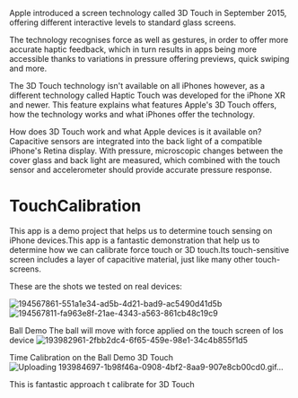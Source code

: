 Apple introduced a screen technology called 3D Touch in September 2015, offering different interactive levels to standard glass screens.

The technology recognises force as well as gestures, in order to offer more accurate haptic feedback, which in turn results in apps being more accessible thanks to variations in pressure offering previews, quick swiping and more.

The 3D Touch technology isn't available on all iPhones however, as a different technology called Haptic Touch was developed for the iPhone XR and newer. This feature explains what features Apple's 3D Touch offers, how the technology works and what iPhones offer the technology.


How does 3D Touch work and what Apple devices is it available on?
Capacitive sensors are integrated into the back light of a compatible iPhone's Retina display. With pressure, microscopic changes between the cover glass and back light are measured, which combined with the touch sensor and accelerometer should provide accurate pressure response.




# TouchCalibration
This app is a demo project that helps us to determine touch sensing on iPhone devices.This app is a fantastic demonstration that help us to determine how we can calibrate force touch or 3D touch.Its touch-sensitive screen includes a layer of capacitive material, just like many other touch-screens.

These are the shots we tested on real devices:

![194567861-551a1e34-ad5b-4d21-bad9-ac5490d41d5b](https://user-images.githubusercontent.com/25474407/206585408-4cf580c8-3781-437b-be02-9bd5f2e95b19.gif)
![194567811-fa963e8f-21ae-4343-a563-861cb48c19c9](https://user-images.githubusercontent.com/25474407/206585427-46a9673c-69ab-4106-a0e5-dd6eeed0b5c6.gif)


Ball Demo
The ball will move with force applied on the touch screen of Ios device
![193982961-2fbb2dc4-6f65-459e-98e1-34c4b855f1d5](https://user-images.githubusercontent.com/25474407/206585801-09765912-cd23-40c8-80c3-818df843ca36.gif)


Time Calibration on the Ball Demo 3D Touch
![Uploading 193984697-1b98f46a-0908-4bf2-8aa9-907e8cb00cd0.gif…]()

This is fantastic approach t calibrate for 3D Touch
